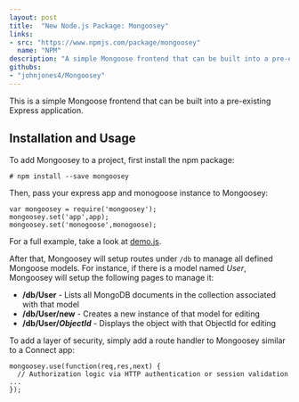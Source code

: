 ```yaml
---
layout: post
title:  "New Node.js Package: Mongoosey"
links:
- src: "https://www.npmjs.com/package/mongoosey"
  name: "NPM"
description: "A simple Mongoose frontend that can be built into a pre-existing Express application."
githubs:
- "johnjones4/Mongoosey"
---
```


This is a simple Mongoose frontend that can be built into a pre-existing Express application.

## Installation and Usage

To add Mongoosey to a project, first install the npm package:

```
# npm install --save mongoosey
```

Then, pass your express app and monogoose instance to Mongoosey:

```
var mongoosey = require('mongoosey');
mongoosey.set('app',app);
mongoosey.set('monogoose',monogoose);
```

For a full example, take a look at [demo.js](https://github.com/johnjones4/Mongoosey/blob/master/demo.js).

After that, Mongoosey will setup routes under `/db` to manage all defined Mongoose models. For instance, if there is a model named _User_, Mongoosey will setup the following pages to manage it:

* **/db/User** - Lists all MongoDB documents in the collection associated with that model
* **/db/User/new** - Creates a new instance of that model for editing
* **/db/User/_ObjectId_** - Displays the object with that ObjectId for editing

To add a layer of security, simply add a route handler to Mongoosey similar to a Connect app:

```
mongoosey.use(function(req,res,next) {
  // Authorization logic via HTTP authentication or session validation ...
});
```
